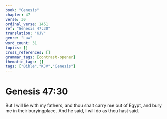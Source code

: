 ```yaml
---
book: "Genesis"
chapter: 47
verse: 30
ordinal_verse: 1451
ref: "Genesis 47:30"
translation: "KJV"
genre: "Law"
word_count: 31
topics: []
cross_references: []
grammar_tags: [contrast-opener]
thematic_tags: []
tags: ["Bible","KJV","Genesis"]
---
```


# Genesis 47:30

But I will lie with my fathers, and thou shalt carry me out of Egypt, and bury me in their buryingplace. And he said, I will do as thou hast said.
